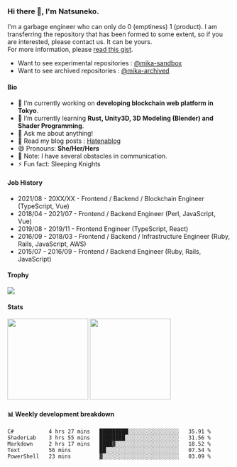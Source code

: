 ### Hi there 👋, I'm Natsuneko.

I'm a garbage engineer who can only do 0 (emptiness)  1 (product). I am transferring the repository that has been formed to some extent, so if you are interested, please contact us. It can be yours.  
For more information, please [read this gist](https://gist.github.com/mika-f/e49976ca6a100045f3da6317a69c24d5).

* Want to see experimental repositories : [@mika-sandbox](https://github.com/mika-sandbox)
* Want to see archived repositories : [@mika-archived](https://github.com/mika-archived)


#### Bio

<!--
**mika-f/mika-f** is a ✨ _special_ ✨ repository because its `README.md` (this file) appears on your GitHub profile.

Here are some ideas to get you started:

- 🔭 I’m currently working on ...
- 🌱 I’m currently learning ...
- 👯 I’m looking to collaborate on ...
- 🤔 I’m looking for help with ...
- 💬 Ask me about ...
- 📫 How to reach me: ...
- 😄 Pronouns: ...
- ⚡ Fun fact: ...
-->

- 🔭 I’m currently working on **developing blockchain web platform in Tokyo**.
- 🌱 I’m currently learning **Rust, Unity3D, 3D Modeling (Blender) and Shader Programming**.
- 💬 Ask me about anything!
- 📝 Read my blog posts : [Hatenablog](https://mikazuki.hatenablog.jp/)
- 😄 Pronouns: **She/Her/Hers**
- 📓 Note: I have several obstacles in communication.
- ⚡ Fun fact: Sleeping Knights

#### Job History

* 2021/08 - 20XX/XX - Frontend / Backend / Blockchain Engineer (TypeScript, Vue)
* 2018/04 - 2021/07 - Frontend / Backend Engineer (Perl, JavaScript, Vue)
* 2019/08 - 2019/11 - Frontend Engineer (TypeScript, React)
* 2016/09 - 2018/03 - Frontend / Backend / Infrastructure Engineer (Ruby, Rails, JavaScript, AWS)
* 2015/07 - 2016/09 - Frontend / Backend Engineer (Ruby, Rails, JavaScript)

#### Trophy

<img src="https://github-profile-trophy.vercel.app/?username=mika-f&no-frame=true&row=1&column=6" />

#### Stats

<p>
  <img src="https://github-readme-stats.vercel.app/api?username=mika-f" height="182" />
  <img src="https://github-readme-stats.vercel.app/api/top-langs/?username=mika-f&layout=compact" height="182" />
</p>


#### 📊 Weekly development breakdown

<!--START_SECTION:waka-->
```text
C#           4 hrs 27 mins   █████████░░░░░░░░░░░░░░░░   35.91 % 
ShaderLab    3 hrs 55 mins   ████████░░░░░░░░░░░░░░░░░   31.56 % 
Markdown     2 hrs 17 mins   ████▓░░░░░░░░░░░░░░░░░░░░   18.52 % 
Text         56 mins         ██░░░░░░░░░░░░░░░░░░░░░░░   07.54 % 
PowerShell   23 mins         ▓░░░░░░░░░░░░░░░░░░░░░░░░   03.09 % 
```
<!--END_SECTION:waka-->
